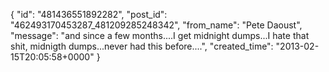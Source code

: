  {
   "id": "481436551892282",
   "post_id": "462493170453287_481209285248342",
   "from_name": "Pete Daoust",
   "message": "and since a few months....I get midnight dumps...I hate that shit, midnigth dumps...never had this before....",
   "created_time": "2013-02-15T20:05:58+0000"
 }
